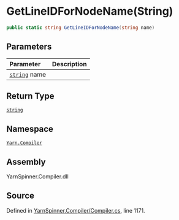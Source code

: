 # GetLineIDForNodeName\(String\)

```csharp
public static string GetLineIDForNodeName(string name)
```

## Parameters

| Parameter | Description |
| :--- | :--- |
| [`string`](https://docs.microsoft.com/dotnet/api/System.String) name |  |

## Return Type

[`string`](https://docs.microsoft.com/dotnet/api/System.String)

## Namespace

[`Yarn.Compiler`](../)

## Assembly

YarnSpinner.Compiler.dll

## Source

Defined in [YarnSpinner.Compiler/Compiler.cs](https://github.com/YarnSpinnerTool/YarnSpinner//blob/develop/YarnSpinner.Compiler/Compiler.cs#L1171), line 1171.

